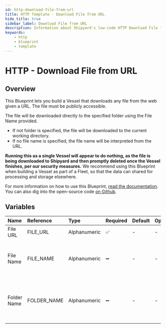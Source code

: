 ```yaml
---
id: http-download-file-from-url
title: HTTP Template - Download File from URL
hide_title: true
sidebar_label: Download File from URL
description: Information about Shipyard's low-code HTTP Download File from URL blueprint. Download any publicly available file from the web given a specific URL.
keywords:
    - http
    - blueprint
    - template
---
```


# HTTP - Download File from URL

## Overview

This Blueprint lets you build a Vessel that downloads any file from the web given a URL. The file must be publicly accessible. 

The file will be downloaded directly to the specified folder using the File Name provided.
- If not folder is specified, the file will be downloaded to the current working directory.
- If no file name is specified, the file name will be interpreted from the URL.

**Running this as a single Vessel will appear to do nothing, as the file is being downloaded to Shipyard and then promptly deleted once the Vessel finishes, per our security measures.** We recommend using this Blueprint when building a Vessel as part of a Fleet, so that the data can shared for processing and storage elsewhere. 

For more information on how to use this Blueprint, [read the documentation](https://www.shipyardapp.com/docs/blueprint-library/http). You can also dig into the open-source code [on Github](https://github.com/shipyardapp/httprequest-blueprints).

## Variables

| Name | Reference | Type | Required | Default | Options | Description |
|:---|:---|:---|:---|:---|:---|:---|
| File URL | FILE_URL | Alphanumeric | :white_check_mark: | - | - | - |
| File Name | FILE_NAME | Alphanumeric | :heavy_minus_sign: | - | - | If left blank, will try to interpret the file name from the URL. |
| Folder Name | FOLDER_NAME | Alphanumeric | :heavy_minus_sign: | - | - | If left blank, the file will be created in the current working directory. |


